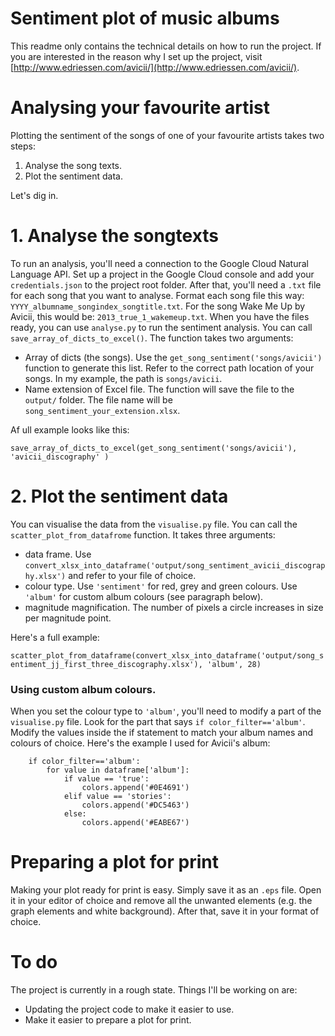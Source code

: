 # Sentiment plot of music albums

This readme only contains the technical details on how to run the project. If you are interested in the reason why I set up the project, visit [http://www.edriessen.com/avicii/](http://www.edriessen.com/avicii/).

# Analysing your favourite artist

Plotting the sentiment of the songs of one of your favourite artists takes two steps:

1. Analyse the song texts.
2. Plot the sentiment data.

Let's dig in.

# 1. Analyse the songtexts

To run an analysis, you'll need a connection to the Google Cloud Natural Language API. Set up a project in the Google Cloud console and add your `credentials.json` to the project root folder. After that, you'll need a `.txt` file for each song that you want to analyse. Format each song file this way: `YYYY_albumname_songindex_songtitle.txt`. For the song Wake Me Up by Avicii, this would be: `2013_true_1_wakemeup.txt`. When you have the files ready, you can use `analyse.py` to run the sentiment analysis. You can call `save_array_of_dicts_to_excel()`. The function takes two arguments:

- Array of dicts (the songs). Use the `get_song_sentiment('songs/avicii')` function to generate this list. Refer to the correct path location of your songs. In my example, the path is `songs/avicii`.
- Name extension of Excel file. The function will save the file to the `output/` folder. The file name will be `song_sentiment_your_extension.xlsx`.

Af ull example looks like this:

`save_array_of_dicts_to_excel(get_song_sentiment('songs/avicii'), 'avicii_discography' )`

# 2. Plot the sentiment data

You can visualise the data from the `visualise.py` file. You can call the `scatter_plot_from_datafrome` function. It takes three arguments:

- data frame. Use `convert_xlsx_into_dataframe('output/song_sentiment_avicii_discography.xlsx')` and refer to your file of choice.
- colour type. Use `'sentiment'` for red, grey and green colours. Use `'album'` for custom album colours (see paragraph below).
- magnitude magnification. The number of pixels a circle increases in size per magnitude point.

Here's a full example:

`scatter_plot_from_dataframe(convert_xlsx_into_dataframe('output/song_sentiment_jj_first_three_discography.xlsx'), 'album', 28)`

### Using custom album colours.

When you set the colour type to `'album'`, you'll need to modify a part of the `visualise.py` file. Look for the part that says `if color_filter=='album'`. Modify the values inside the if statement to match your album names and colours of choice. Here's the example I used for Avicii's album:

```
    if color_filter=='album':
        for value in dataframe['album']:
            if value == 'true':
                colors.append('#0E4691')
            elif value == 'stories':
                colors.append('#DC5463')
            else:
                colors.append('#EABE67')
```

# Preparing a plot for print

Making your plot ready for print is easy. Simply save it as an `.eps` file. Open it in your editor of choice and remove all the unwanted elements (e.g. the graph elements and white background). After that, save it in your format of choice.

# To do

The project is currently in a rough state. Things I'll be working on are:

- Updating the project code to make it easier to use.
- Make it easier to prepare a plot for print.
